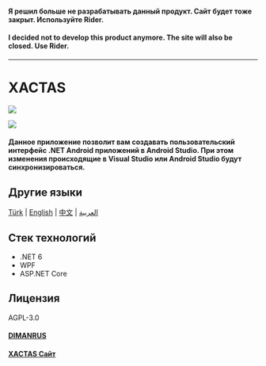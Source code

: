 #### Я решил больше не разрабатывать данный продукт. Сайт будет тоже закрыт. Используйте Rider.
#### I decided not to develop this product anymore. The site will also be closed. Use Rider.
--------------------------
# XACTAS

![](https://xactas.dimanrus.ru/images/Xactas.png)

![](https://visitor-badge.glitch.me/badge?page_id=dimanrus.xactas)

#### Данное приложение позволит вам создавать пользовательский интерфейс .NET Android приложений в Android Studio. При этом изменения происходящие в Visual Studio или Android Studio будут синхронизироваться.

## Другие языки

[Türk](https://github.com/DIMANRUS/XACTAS/blob/main/Readmes/README.TR.md) | [English](https://github.com/DIMANRUS/XACTAS/blob/main/Readmes/README.EN.md) | [中文](https://github.com/DIMANRUS/XACTAS/blob/main/Readmes/README.ZH.md) | [العربية](https://github.com/DIMANRUS/XACTAS/blob/main/Readmes/README.AR.md)

## Стек технологий
- .NET 6
- WPF
- ASP.NET Core

## Лицензия
AGPL-3.0

#### [DIMANRUS](dimanrus.ru)
#### [XACTAS Сайт](https://xactas.dimanrus.ru/)
